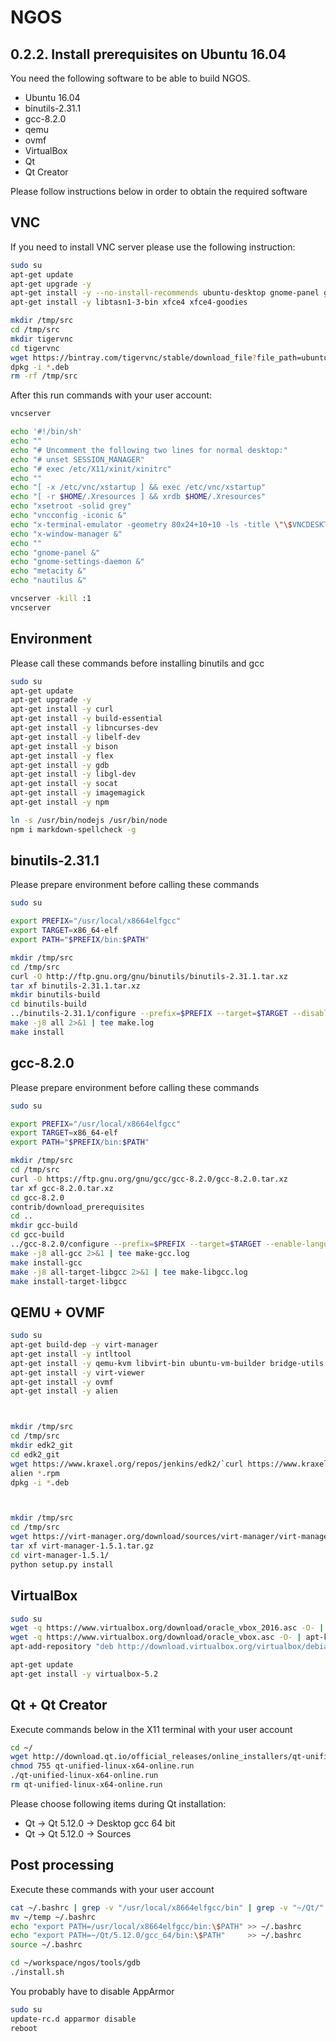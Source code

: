 NGOS
====

0.2.2. Install prerequisites on Ubuntu 16.04
--------------------------------------------

You need the following software to be able to build NGOS.
* Ubuntu 16.04
* binutils-2.31.1
* gcc-8.2.0
* qemu
* ovmf
* VirtualBox
* Qt
* Qt Creator

Please follow instructions below in order to obtain the required software

VNC
---

If you need to install VNC server please use the following instruction:

```sh
sudo su
apt-get update
apt-get upgrade -y
apt-get install -y --no-install-recommends ubuntu-desktop gnome-panel gnome-settings-daemon metacity nautilus gnome-terminal
apt-get install -y libtasn1-3-bin xfce4 xfce4-goodies

mkdir /tmp/src
cd /tmp/src
mkdir tigervnc
cd tigervnc
wget https://bintray.com/tigervnc/stable/download_file?file_path=ubuntu-16.04LTS%2Famd64%2Ftigervncserver_1.8.0-1ubuntu1_amd64.deb
dpkg -i *.deb
rm -rf /tmp/src
```

After this run commands with your user account:

```sh
vncserver

echo '#!/bin/sh'                                                                       >  ~/.vnc/xstartup
echo ""                                                                                >> ~/.vnc/xstartup
echo "# Uncomment the following two lines for normal desktop:"                         >> ~/.vnc/xstartup
echo "# unset SESSION_MANAGER"                                                         >> ~/.vnc/xstartup
echo "# exec /etc/X11/xinit/xinitrc"                                                   >> ~/.vnc/xstartup
echo ""                                                                                >> ~/.vnc/xstartup
echo "[ -x /etc/vnc/xstartup ] && exec /etc/vnc/xstartup"                              >> ~/.vnc/xstartup
echo "[ -r $HOME/.Xresources ] && xrdb $HOME/.Xresources"                              >> ~/.vnc/xstartup
echo "xsetroot -solid grey"                                                            >> ~/.vnc/xstartup
echo "vncconfig -iconic &"                                                             >> ~/.vnc/xstartup
echo "x-terminal-emulator -geometry 80x24+10+10 -ls -title \"\$VNCDESKTOP Desktop\" &" >> ~/.vnc/xstartup
echo "x-window-manager &"                                                              >> ~/.vnc/xstartup
echo ""                                                                                >> ~/.vnc/xstartup
echo "gnome-panel &"                                                                   >> ~/.vnc/xstartup
echo "gnome-settings-daemon &"                                                         >> ~/.vnc/xstartup
echo "metacity &"                                                                      >> ~/.vnc/xstartup
echo "nautilus &"                                                                      >> ~/.vnc/xstartup

vncserver -kill :1
vncserver
```

Environment
-----------

Please call these commands before installing binutils and gcc

```sh
sudo su
apt-get update
apt-get upgrade -y
apt-get install -y curl
apt-get install -y build-essential
apt-get install -y libncurses-dev
apt-get install -y libelf-dev
apt-get install -y bison
apt-get install -y flex
apt-get install -y gdb
apt-get install -y libgl-dev
apt-get install -y socat
apt-get install -y imagemagick
apt-get install -y npm

ln -s /usr/bin/nodejs /usr/bin/node
npm i markdown-spellcheck -g
```

binutils-2.31.1
---------------

Please prepare environment before calling these commands

```sh
sudo su

export PREFIX="/usr/local/x8664elfgcc"
export TARGET=x86_64-elf
export PATH="$PREFIX/bin:$PATH"

mkdir /tmp/src
cd /tmp/src
curl -O http://ftp.gnu.org/gnu/binutils/binutils-2.31.1.tar.xz
tar xf binutils-2.31.1.tar.xz
mkdir binutils-build
cd binutils-build
../binutils-2.31.1/configure --prefix=$PREFIX --target=$TARGET --disable-werror 2>&1 | tee configure.log
make -j8 all 2>&1 | tee make.log
make install
```

gcc-8.2.0
---------

Please prepare environment before calling these commands

```sh
sudo su

export PREFIX="/usr/local/x8664elfgcc"
export TARGET=x86_64-elf
export PATH="$PREFIX/bin:$PATH"

mkdir /tmp/src
cd /tmp/src
curl -O https://ftp.gnu.org/gnu/gcc/gcc-8.2.0/gcc-8.2.0.tar.xz
tar xf gcc-8.2.0.tar.xz
cd gcc-8.2.0
contrib/download_prerequisites
cd ..
mkdir gcc-build
cd gcc-build
../gcc-8.2.0/configure --prefix=$PREFIX --target=$TARGET --enable-languages=c,c++ | tee configure.log
make -j8 all-gcc 2>&1 | tee make-gcc.log
make install-gcc
make -j8 all-target-libgcc 2>&1 | tee make-libgcc.log
make install-target-libgcc
```

QEMU + OVMF
-----------

```sh
sudo su
apt-get build-dep -y virt-manager
apt-get install -y intltool
apt-get install -y qemu-kvm libvirt-bin ubuntu-vm-builder bridge-utils python-libvirt libgtk-3-dev libvirt-glib-1.0 gir1.2-gtk-vnc-2.0 gir1.2-spice-client-gtk-3.0 libosinfo-1.0 python-ipaddr gir1.2-vte-2.91 python-libxml2 python-requests libvirt-glib-1.0-dev libgtk2.0-bin python-gi
apt-get install -y virt-viewer
apt-get install -y ovmf
apt-get install -y alien



mkdir /tmp/src
cd /tmp/src
mkdir edk2_git
cd edk2_git
wget https://www.kraxel.org/repos/jenkins/edk2/`curl https://www.kraxel.org/repos/jenkins/edk2/ 2> /dev/nill | grep -o -e "edk2.git-ovmf-x64-.*.rpm\"" | rev | cut -c 2- | rev`
alien *.rpm
dpkg -i *.deb



mkdir /tmp/src
cd /tmp/src
wget https://virt-manager.org/download/sources/virt-manager/virt-manager-1.5.1.tar.gz
tar xf virt-manager-1.5.1.tar.gz
cd virt-manager-1.5.1/
python setup.py install
```

VirtualBox
----------

```sh
sudo su
wget -q https://www.virtualbox.org/download/oracle_vbox_2016.asc -O- | apt-key add -
wget -q https://www.virtualbox.org/download/oracle_vbox.asc -O- | apt-key add -
apt-add-repository "deb http://download.virtualbox.org/virtualbox/debian $(lsb_release -sc) contrib"

apt-get update
apt-get install -y virtualbox-5.2
```

Qt + Qt Creator
---------------

Execute commands below in the X11 terminal with your user account

```sh
cd ~/
wget http://download.qt.io/official_releases/online_installers/qt-unified-linux-x64-online.run
chmod 755 qt-unified-linux-x64-online.run
./qt-unified-linux-x64-online.run
rm qt-unified-linux-x64-online.run
```

Please choose following items during Qt installation:
* Qt -> Qt 5.12.0 -> Desktop gcc 64 bit
* Qt -> Qt 5.12.0 -> Sources

Post processing
---------------

Execute these commands with your user account

```sh
cat ~/.bashrc | grep -v "/usr/local/x8664elfgcc/bin" | grep -v "~/Qt/" >> ~/temp
mv ~/temp ~/.bashrc
echo "export PATH=/usr/local/x8664elfgcc/bin:\$PATH" >> ~/.bashrc
echo "export PATH=~/Qt/5.12.0/gcc_64/bin:\$PATH"     >> ~/.bashrc
source ~/.bashrc

cd ~/workspace/ngos/tools/gdb
./install.sh
```

You probably have to disable AppArmor

```sh
sudo su
update-rc.d apparmor disable
reboot
```
